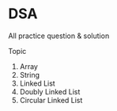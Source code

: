# DSA
All practice question &amp; solution 


Topic 
1. Array
2. String 
3. Linked List
4. Doubly Linked List
5. Circular Linked List